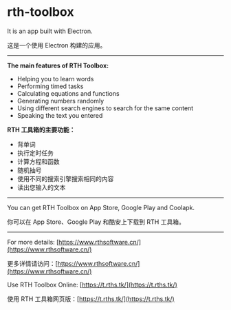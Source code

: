 # rth-toolbox

It is an app built with Electron.

这是一个使用 Electron 构建的应用。

---

**The main features of RTH Toolbox:**

- Helping you to learn words
- Performing timed tasks
- Calculating equations and functions
- Generating numbers randomly
- Using different search engines to search for the same content
- Speaking the text you entered

**RTH 工具箱的主要功能：**

- 背单词
- 执行定时任务
- 计算方程和函数
- 随机抽号
- 使用不同的搜索引擎搜索相同的内容
- 读出您输入的文本

---

You can get RTH Toolbox on App Store, Google Play and Coolapk.

你可以在 App Store、Google Play 和酷安上下载到 RTH 工具箱。

---

For more details: [https://www.rthsoftware.cn/](https://www.rthsoftware.cn/)

更多详情请访问：[https://www.rthsoftware.cn/](https://www.rthsoftware.cn/)

Use RTH Toolbox Online: [https://t.rths.tk/](https://t.rths.tk/)

使用 RTH 工具箱网页版：[https://t.rths.tk/](https://t.rths.tk/)
